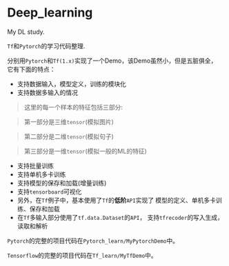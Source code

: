 # Deep_learning
My DL study.

`Tf`和`Pytorch`的学习代码整理.

分别用`Pytorch`和`Tf(1.x)`实现了一个Demo，该Demo虽然小，但是五脏俱全，
它有下面的特点：

* 支持数据输入，模型定义，训练的模块化
* 支持数据多输入的情况
>这里的每一个样本的特征包括三部分:

>第一部分是三维`tensor`(模拟图片)

>第二部分是二维`tensor`(模拟句子)

>第三部分是一维`tensor`(模拟一般的ML的特征)

* 支持批量训练
* 支持单机多卡训练
* 支持模型的保存和加载(增量训练)
* 支持`tensorboard`可视化
* 另外，在`Tf`例子中，基本使用了`Tf`的**低阶**`API`实现了
模型的定义、单机多卡训练、保存和加载
* 在`Tf`多输入部分使用了`tf.data.Dataset`的`API`，
支持`tfrecoder`的写入生成，读取和解析


`Pytorch`的完整的项目代码在`Pytorch_learn/MyPytorchDemo`中。

`Tensorflow`的完整的项目代码在`Tf_learn/MyTfDemo`中。
